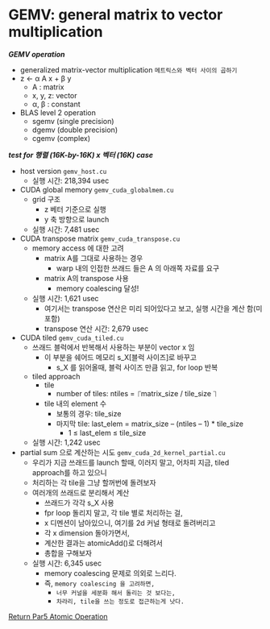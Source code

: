 # GEMV: general matrix to vector multiplication

***GEMV operation***
- generalized matrix-vector multiplication `메트릭스와 벡터 사이의 곱하기`
- z ← α A x + β y
  - A : matrix
  - x, y, z: vector
  - α, β : constant
- BLAS level 2 operation
  - sgemv (single precision)
  - dgemv (double precision)
  - cgemv (complex)

***test for 행렬 (16K-by-16K) x 벡터 (16K) case***
- host version `gemv_host.cu`
  - 실행 시간: 218,394 usec
- CUDA global memory `gemv_cuda_globalmem.cu`
  - grid 구조
    - z 베터 기준으로 실행
    - y 축 방향으로 launch
  - 실행 시간: 7,481 usec
- CUDA transpose matrix `gemv_cuda_transpose.cu`
  - memory access 에 대한 고려
    - matrix A를 그대로 사용하는 경우
      - warp 내의 인접한 쓰래드 들은 A 의 아래쪽 자료를 요구
    - matrix A의 transpose 사용
      - memory coalescing 달성!
  - 실행 시간: 1,621 usec
    - 여기서는 transpose 연산은 미리 되어있다고 보고, 실행 시간을 계산 함(미포함)
    - transpose 연산 시간: 2,679 usec
- CUDA tiled `gemv_cuda_tiled.cu`
  - 쓰래드 블럭에서 반복해서 사용하는 부분이 vector x 임
    - 이 부분을 쉐어드 메모리 s_X[블럭 사이즈]로 바꾸고
      - s_X 를 읽어올때, 블럭 사이즈 만큼 읽고, for loop 반복
  - tiled approach
    - tile
      - number of tiles: ntiles = ⎾matrix_size / tile_size ⏋
    - tile 내의 element 수
      - 보통의 경우: tile_size
      - 마지막 tile: last_elem = matrix_size – (ntiles – 1) * tile_size
        - 1 ≤ last_elem ≤ tile_size
  - 실행 시간: 1,242 usec
- partial sum 으로 계산하는 시도 `gemv_cuda_2d_kernel_partial.cu`
  - 우리가 지금 쓰래드를 launch 할때, 이러지 말고, 어차피 지금, tiled approach를 하고 있으니
  - 처리하는 각 tile을 그냥 할꺼번에 돌려보자
  - 여러개의 쓰래드로 분리해서 계산
    - 쓰래드가 각각 s_X 사용
    - fpr loop 돌리지 말고, 각 tile 별로 처리하는 걸, 
    - x 디멘션이 남아있으니, 여기를 2d 커널 형태로 돌려버리고
    - 각 x dimension 돌아가면서, 
    - 계산한 결과는 atomicAdd()로 더해려서
    - 총합을 구해보자
  - 실행 시간: 6,345 usec 
    - memory coalescing 문제로 의외로 느리다.
    - 즉, `memory coalescing 을 고려하면,` 
      - `너무 커널을 세분화 해서 돌리는 것 보다는,`
      - `차라리, tile을 쓰는 정도로 접근하는게 낫다.`


[Return Par5 Atomic Operation](../README.md)   